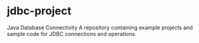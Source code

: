 # jdbc-project
 Java Database Connectivity A repository containing example projects and sample code for JDBC connections and operations.
